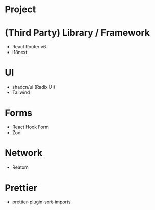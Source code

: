 # Project

# (Third Party) Library / Framework
* React Router v6
* i18next

# UI
* shadcn/ui (Radix UI)
* Tailwind

# Forms
* React Hook Form
* Zod

# Network
* Reatom

# Prettier
* prettier-plugin-sort-imports
